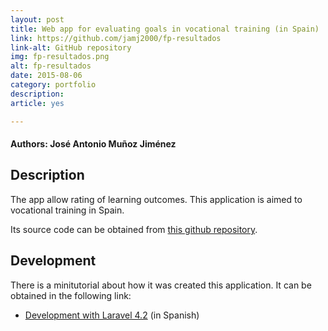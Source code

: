 ```yaml
---
layout: post
title: Web app for evaluating goals in vocational training (in Spain)
link: https://github.com/jamj2000/fp-resultados
link-alt: GitHub repository
img: fp-resultados.png
alt: fp-resultados
date: 2015-08-06
category: portfolio
description: 
article: yes

---
```


#### Authors: José Antonio Muñoz Jiménez

## Description
The app allow rating of learning outcomes. This application is aimed to vocational training in Spain.

Its source code can be obtained from [this github repository](https://github.com/jamj2000/fp-resultados). 
    

## Development

There is a minitutorial about how it was created this application. It can be obtained in the following link:

* [Development with Laravel 4.2](https://github.com/jamj2000/fp-resultados/blob/master/DESARROLLO.md) (in Spanish)